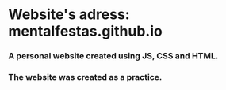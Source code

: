 # Website's adress: mentalfestas.github.io
### A personal website created using JS, CSS and HTML.
### The website was created as a practice.
